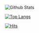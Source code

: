 
![Github Stats](https://github-readme-stats.vercel.app/api?username=lhk3337&theme=yeblu&show_icons=true) 

[![Top Langs](https://github-readme-stats.vercel.app/api/top-langs/?username=lhk3337&layout=yeblu)](https://github.com/anuraghazra/github-readme-stats)

[![Hits](https://hits.seeyoufarm.com/api/count/incr/badge.svg?url=https%3A%2F%2Fgithub.com%2Fgjbae1212%2Fhit-counter&count_bg=%23002045&title_bg=%23FEFE00&icon=&icon_color=%000000&title=hits&edge_flat=false)](https://hits.seeyoufarm.com)


<!--
**lhk3337/lhk3337** is a ✨ _special_ ✨ repository because its `README.md` (this file) appears on your GitHub profile.

Here are some ideas to get you started:

- 🔭 I’m currently working on ...
- 🌱 I’m currently learning ...
- 👯 I’m looking to collaborate on ...
- 🤔 I’m looking for help with ...
- 💬 Ask me about ...
- 📫 How to reach me: ...
- 😄 Pronouns: ...
- ⚡ Fun fact: ...
-->
